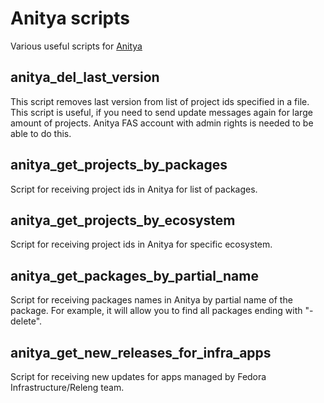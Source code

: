 # Anitya scripts
Various useful scripts for [Anitya](https://github.com/release-monitoring/anitya)

## anitya_del_last_version
This script removes last version from list of project ids specified in a file.
This script is useful, if you need to send update messages again for large amount of projects.
Anitya FAS account with admin rights is needed to be able to do this.

## anitya_get_projects_by_packages
Script for receiving project ids in Anitya for list of packages.

## anitya_get_projects_by_ecosystem
Script for receiving project ids in Anitya for specific ecosystem.

## anitya_get_packages_by_partial_name
Script for receiving packages names in Anitya by partial name of the package. For example,
it will allow you to find all packages ending with "-delete".

## anitya_get_new_releases_for_infra_apps
Script for receiving new updates for apps managed by Fedora Infrastructure/Releng team.
